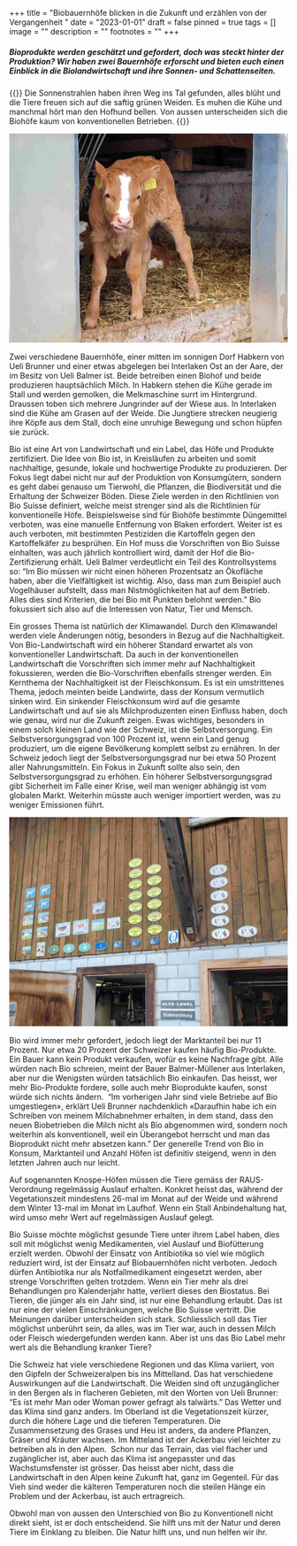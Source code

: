 +++
title = "Biobauernhöfe blicken in die Zukunft und erzählen von der Vergangenheit "
date = "2023-01-01"
draft = false
pinned = true
tags = []
image = ""
description = ""
footnotes = ""
+++


##### Bioprodukte werden geschätzt und gefordert, doch was steckt hinter der Produktion? Wir haben zwei Bauernhöfe erforscht und bieten euch einen Einblick in die Biolandwirtschaft und ihre Sonnen- und Schattenseiten.  

{{</lead>}} Die Sonnenstrahlen haben ihren Weg ins Tal gefunden, alles blüht und die Tiere freuen sich auf die saftig grünen Weiden. Es muhen die Kühe und manchmal hört man den Hofhund bellen. Von aussen unterscheiden sich die Biohöfe kaum von konventionellen Betrieben. {{</lead>}}

![ Ein neugieriges Kalb auf dem Hof Balmer-Müllener Quelle: Eigene Quelle](bild-1.jpg)

<p>Zwei verschiedene Bauernhöfe, einer mitten im sonnigen Dorf Habkern von Ueli Brunner und einer etwas abgelegen bei Interlaken Ost an der Aare, der im Besitz von Ueli Balmer ist. Beide betreiben einen Biohof und beide produzieren hauptsächlich Milch. In Habkern stehen die Kühe gerade im Stall und werden gemolken, die Melkmaschine surrt im Hintergrund. Draussen toben sich mehrere Jungrinder auf der Wiese aus. In Interlaken sind die Kühe am Grasen auf der Weide. Die Jungtiere strecken neugierig ihre Köpfe aus dem Stall, doch eine unruhige Bewegung und schon hüpfen sie zurück. 

<p>Bio ist eine Art von Landwirtschaft und ein Label, das Höfe und Produkte zertifiziert. Die Idee von Bio ist, in Kreisläufen zu arbeiten und somit nachhaltige, gesunde, lokale und hochwertige Produkte zu produzieren. Der Fokus liegt dabei nicht nur auf der Produktion von Konsumgütern, sondern es geht dabei genauso um Tierwohl, die Pflanzen, die Biodiversität und die Erhaltung der Schweizer Böden. Diese Ziele werden in den Richtlinien von Bio Suisse definiert, welche meist strenger sind als die Richtlinien für konventionelle Höfe. Beispielsweise sind für Biohöfe bestimmte Düngemittel verboten, was eine manuelle Entfernung von Blaken erfordert. Weiter ist es auch verboten, mit bestimmten Pestiziden die Kartoffeln gegen den Kartoffelkäfer zu besprühen. Ein Hof muss die Vorschriften von Bio Suisse einhalten, was auch jährlich kontrolliert wird, damit der Hof die Bio-Zertifizierung erhält. Ueli Balmer verdeutlicht ein Teil des Kontrollsystems so: “Im Bio müssen wir nicht einen höheren Prozentsatz an Ökofläche haben, aber die Vielfältigkeit ist wichtig. Also, dass man zum Beispiel auch Vogelhäuser aufstellt, dass man Nistmöglichkeiten hat auf dem Betrieb. Alles dies sind Kriterien, die bei Bio mit Punkten belohnt werden.” Bio fokussiert sich also auf die Interessen von Natur, Tier und Mensch.

<p>Ein grosses Thema ist natürlich der Klimawandel. Durch den Klimawandel werden viele Änderungen nötig, besonders in Bezug auf die Nachhaltigkeit. Von Bio-Landwirtschaft wird ein höherer Standard erwartet als von konventioneller Landwirtschaft. Da auch in der konventionellen Landwirtschaft die Vorschriften sich immer mehr auf Nachhaltigkeit fokussieren, werden die Bio-Vorschriften ebenfalls strenger werden. Ein Kernthema der Nachhaltigkeit ist der Fleischkonsum. Es ist ein umstrittenes Thema, jedoch meinten beide Landwirte, dass der Konsum vermutlich sinken wird. Ein sinkender Fleischkonsum wird auf die gesamte Landwirtschaft und auf sie als Milchproduzenten einen Einfluss haben, doch wie genau, wird nur die Zukunft zeigen. Ewas wichtiges, besonders in einem solch kleinen Land wie der Schweiz, ist die Selbstversorgung. Ein Selbstversorgungsgrad von 100 Prozent ist, wenn ein Land genug produziert, um die eigene Bevölkerung komplett selbst zu ernähren. In der Schweiz jedoch liegt der Selbstversorgungsgrad nur bei etwa 50 Prozent aller Nahrungsmitteln. Ein Fokus in Zukunft sollte also sein, den Selbstversorgungsgrad zu erhöhen. Ein höherer Selbstversorgungsgrad gibt Sicherheit im Falle einer Krise, weil man weniger abhängig ist vom globalen Markt. Weiterhin müsste auch weniger importiert werden, was zu weniger Emissionen führt. 

![Auszeichnungen für Milchqualität und für Kühe auf dem Hof von Ueli Brunner Quelle: Eigene Quelle](bild-2.jpg)

<p>Bio wird immer mehr gefordert, jedoch liegt der Marktanteil bei nur 11 Prozent. Nur etwa 20 Prozent der Schweizer kaufen häufig Bio-Produkte. Ein Bauer kann kein Produkt verkaufen, wofür es keine Nachfrage gibt. Alle würden nach Bio schreien, meint der Bauer Balmer-Müllener aus Interlaken, aber nur die Wenigsten würden tatsächlich Bio einkaufen. Das heisst, wer mehr Bio-Produkte fordere, solle auch mehr Bioprodukte kaufen, sonst würde sich nichts ändern.  “lm vorherigen Jahr sind viele Betriebe auf Bio umgestiegen», erklärt Ueli Brunner nachdenklich «Daraufhin habe ich ein Schreiben von meinem Milchabnehmer erhalten, in dem stand, dass den neuen Biobetrieben die Milch nicht als Bio abgenommen wird, sondern noch weiterhin als konventionell, weil ein Überangebot herrscht und man das Bioprodukt nicht mehr absetzen kann.” Der generelle Trend von Bio in Konsum, Marktanteil und Anzahl Höfen ist definitiv steigend, wenn in den letzten Jahren auch nur leicht. 



<p>Auf sogenannten Knospe-Höfen müssen die Tiere gemäss der RAUS-Verordnung regelmässig Auslauf erhalten. Konkret heisst das, während der Vegetationszeit mindestens 26-mal im Monat auf der Weide und während dem Winter 13-mal im Monat im Laufhof. Wenn ein Stall Anbindehaltung hat, wird umso mehr Wert auf regelmässigen Auslauf gelegt.

<p>Bio Suisse möchte möglichst gesunde Tiere unter ihrem Label haben, dies soll mit möglichst wenig Medikamenten, viel Auslauf und Biofütterung erzielt werden. Obwohl der Einsatz von Antibiotika so viel wie möglich reduziert wird, ist der Einsatz auf Biobauernhöfen nicht verboten. Jedoch dürfen Antibiotika nur als Notfallmedikament eingesetzt werden, aber strenge Vorschriften gelten trotzdem. Wenn ein Tier mehr als drei Behandlungen pro Kalenderjahr hatte, verliert dieses den Biostatus. Bei Tieren, die jünger als ein Jahr sind, ist nur eine Behandlung erlaubt. Das ist nur eine der vielen Einschränkungen, welche Bio Suisse vertritt. Die Meinungen darüber unterscheiden sich stark. Schliesslich soll das Tier möglichst unberührt sein, da alles, was im Tier war, auch in dessen Milch oder Fleisch wiedergefunden werden kann. Aber ist uns das Bio Label mehr wert als die Behandlung kranker Tiere?



<p>Die Schweiz hat viele verschiedene Regionen und das Klima variiert, von den Gipfeln der Schweizeralpen bis ins Mittelland. Das hat verschiedene Auswirkungen auf die Landwirtschaft. Die Weiden sind oft unzugänglicher in den Bergen als in flacheren Gebieten, mit den Worten von Ueli Brunner: “Es ist mehr Man oder Woman power gefragt als talwärts.” Das Wetter und das Klima sind ganz anders. Im Oberland ist die Vegetationszeit kürzer, durch die höhere Lage und die tieferen Temperaturen. Die Zusammensetzung des Grases und Heu ist anders, da andere Pflanzen, Gräser und Kräuter wachsen. Im Mitteland ist der Ackerbau viel leichter zu betreiben als in den Alpen.  Schon nur das Terrain, das viel flacher und zugänglicher ist, aber auch das Klima ist angepasster und das Wachstumsfenster ist grösser. Das heisst aber nicht, dass die Landwirtschaft in den Alpen keine Zukunft hat, ganz im Gegenteil. Für das Vieh sind weder die kälteren Temperaturen noch die steilen Hänge ein Problem und der Ackerbau, ist auch ertragreich.



<p>Obwohl man von aussen den Unterschied von Bio zu Konventionell nicht direkt sieht, ist er doch entscheidend. Sie hilft uns mit der Natur und deren Tiere im Einklang zu bleiben. Die Natur hilft uns, und nun helfen wir ihr.
</body>
</html>